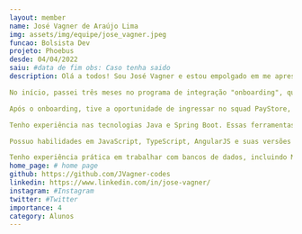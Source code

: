 ```yaml
---
layout: member
name: José Vagner de Araújo Lima
img: assets/img/equipe/jose_vagner.jpeg
funcao: Bolsista Dev
projeto: Phoebus
desde: 04/04/2022
saiu: #data de fim obs: Caso tenha saido
description: Olá a todos! Sou José Vagner e estou empolgado em me apresentar como membro do projeto AYTY. Desde a minha entrada no projeto em 04/04/2022, tenho tido uma experiência incrível e repleta de aprendizado.

No início, passei três meses no programa de integração "onboarding", que teve como objetivo me preparar para a minha participação na empresa Phoebus. Foi um período intenso, porém essencial, para adquirir os conhecimentos necessários e me familiarizar com a dinâmica do projeto.

Após o onboarding, tive a oportunidade de ingressar no squad PayStore, onde tenho trabalhado com entusiasmo e dedicação. É inspirador fazer parte de uma equipe tão talentosa e comprometida, que compartilha o objetivo de impulsionar a inovação e o avanço na área de tecnologia.

Tenho experiência nas tecnologias Java e Spring Boot. Essas ferramentas são essenciais para o desenvolvimento de aplicações robustas e escaláveis no lado do servidor. Estou constantemente atualizando meus conhecimentos nesses campos, acompanhando as melhores práticas e explorando novas funcionalidades.

Possuo habilidades em JavaScript, TypeScript, AngularJS e suas versões posteriores. Essas tecnologias são essenciais para a criação de interfaces de usuário interativas e responsivas. Além disso, tenho conhecimentos sólidos em HTML e CSS, que me permitem desenvolver interfaces esteticamente agradáveis e otimizadas para diversas plataformas.

Tenho experiência prática em trabalhar com bancos de dados, incluindo MongoDB, OracleDB e SQL em geral. Possuo conhecimentos em modelagem de dados e consultas. Compreendo a importância dos bancos de dados na persistência de dados e estou sempre buscando maneiras de melhorar a eficiência e a segurança do armazenamento e recuperação de informações.
home_page: # home page
github: https://github.com/JVagner-codes
linkedin: https://www.linkedin.com/in/jose-vagner/
instagram: #Instagram
twitter: #Twitter
importance: 4
category: Alunos
---
```


